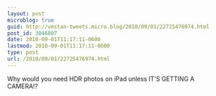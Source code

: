 ```yaml
---
layout: post
microblog: true
guid: http://vmstan-tweets.micro.blog/2010/09/01/22725476974.html
post_id: 3046807
date: 2010-09-01T11:17:11-0600
lastmod: 2010-09-01T11:17:11-0600
type: post
url: /2010/09/01/22725476974.html
---
```

Why would you need HDR photos on iPad unless IT'S GETTING A CAMERA!?
